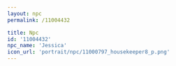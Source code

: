 ```yaml
---
layout: npc
permalink: /11004432

title: Npc
id: '11004432'
npc_name: 'Jessica'
icon_url: 'portrait/npc/11000797_housekeeper8_p.png'
---
```

